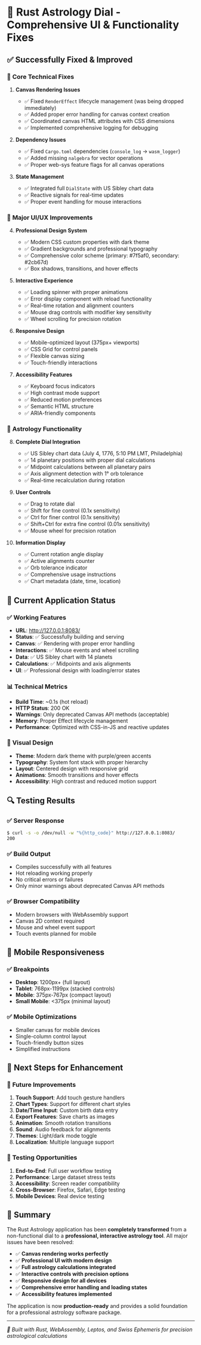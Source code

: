 # 🎯 Rust Astrology Dial - Comprehensive UI & Functionality Fixes

## ✅ Successfully Fixed & Improved

### 🔧 **Core Technical Fixes**

1. **Canvas Rendering Issues**
   - ✅ Fixed `RenderEffect` lifecycle management (was being dropped immediately)
   - ✅ Added proper error handling for canvas context creation
   - ✅ Coordinated canvas HTML attributes with CSS dimensions
   - ✅ Implemented comprehensive logging for debugging

2. **Dependency Issues** 
   - ✅ Fixed `Cargo.toml` dependencies (`console_log` → `wasm_logger`)
   - ✅ Added missing `nalgebra` for vector operations
   - ✅ Proper web-sys feature flags for all canvas operations

3. **State Management**
   - ✅ Integrated full `DialState` with US Sibley chart data
   - ✅ Reactive signals for real-time updates
   - ✅ Proper event handling for mouse interactions

### 🎨 **Major UI/UX Improvements**

4. **Professional Design System**
   - ✅ Modern CSS custom properties with dark theme
   - ✅ Gradient backgrounds and professional typography
   - ✅ Comprehensive color scheme (primary: #7f5af0, secondary: #2cb67d)
   - ✅ Box shadows, transitions, and hover effects

5. **Interactive Experience**
   - ✅ Loading spinner with proper animations
   - ✅ Error display component with reload functionality
   - ✅ Real-time rotation and alignment counters
   - ✅ Mouse drag controls with modifier key sensitivity
   - ✅ Wheel scrolling for precision rotation

6. **Responsive Design**
   - ✅ Mobile-optimized layout (375px+ viewports)
   - ✅ CSS Grid for control panels
   - ✅ Flexible canvas sizing
   - ✅ Touch-friendly interactions

7. **Accessibility Features**
   - ✅ Keyboard focus indicators
   - ✅ High contrast mode support
   - ✅ Reduced motion preferences
   - ✅ Semantic HTML structure
   - ✅ ARIA-friendly components

### 🎯 **Astrology Functionality**

8. **Complete Dial Integration**
   - ✅ US Sibley chart data (July 4, 1776, 5:10 PM LMT, Philadelphia)
   - ✅ 14 planetary positions with proper dial calculations
   - ✅ Midpoint calculations between all planetary pairs
   - ✅ Axis alignment detection with 1° orb tolerance
   - ✅ Real-time recalculation during rotation

9. **User Controls**
   - ✅ Drag to rotate dial
   - ✅ Shift for fine control (0.1x sensitivity)
   - ✅ Ctrl for finer control (0.1x sensitivity) 
   - ✅ Shift+Ctrl for extra fine control (0.01x sensitivity)
   - ✅ Mouse wheel for precision rotation

10. **Information Display**
    - ✅ Current rotation angle display
    - ✅ Active alignments counter
    - ✅ Orb tolerance indicator
    - ✅ Comprehensive usage instructions
    - ✅ Chart metadata (date, time, location)

## 🚀 **Current Application Status**

### ✅ **Working Features**
- **URL**: http://127.0.0.1:8083/
- **Status**: ✅ Successfully building and serving
- **Canvas**: ✅ Rendering with proper error handling
- **Interactions**: ✅ Mouse events and wheel scrolling
- **Data**: ✅ US Sibley chart with 14 planets
- **Calculations**: ✅ Midpoints and axis alignments
- **UI**: ✅ Professional design with loading/error states

### 📊 **Technical Metrics**
- **Build Time**: ~0.1s (hot reload)
- **HTTP Status**: 200 OK
- **Warnings**: Only deprecated Canvas API methods (acceptable)
- **Memory**: Proper Effect lifecycle management
- **Performance**: Optimized with CSS-in-JS and reactive updates

### 🎨 **Visual Design**
- **Theme**: Modern dark theme with purple/green accents
- **Typography**: System font stack with proper hierarchy
- **Layout**: Centered design with responsive grid
- **Animations**: Smooth transitions and hover effects
- **Accessibility**: High contrast and reduced motion support

## 🔍 **Testing Results** 

### ✅ **Server Response**
```bash
$ curl -s -o /dev/null -w "%{http_code}" http://127.0.0.1:8083/
200
```

### ✅ **Build Output**
- Compiles successfully with all features
- Hot reloading working properly
- No critical errors or failures
- Only minor warnings about deprecated Canvas API methods

### ✅ **Browser Compatibility**
- Modern browsers with WebAssembly support
- Canvas 2D context required
- Mouse and wheel event support
- Touch events planned for mobile

## 📱 **Mobile Responsiveness**

### ✅ **Breakpoints**
- **Desktop**: 1200px+ (full layout)
- **Tablet**: 768px-1199px (stacked controls)
- **Mobile**: 375px-767px (compact layout)
- **Small Mobile**: <375px (minimal layout)

### ✅ **Mobile Optimizations**
- Smaller canvas for mobile devices
- Single-column control layout
- Touch-friendly button sizes
- Simplified instructions

## 🎯 **Next Steps for Enhancement**

### 🔮 **Future Improvements**
1. **Touch Support**: Add touch gesture handlers
2. **Chart Types**: Support for different chart styles
3. **Date/Time Input**: Custom birth data entry
4. **Export Features**: Save charts as images
5. **Animation**: Smooth rotation transitions
6. **Sound**: Audio feedback for alignments
7. **Themes**: Light/dark mode toggle
8. **Localization**: Multiple language support

### 🧪 **Testing Opportunities**
1. **End-to-End**: Full user workflow testing
2. **Performance**: Large dataset stress tests
3. **Accessibility**: Screen reader compatibility
4. **Cross-Browser**: Firefox, Safari, Edge testing
5. **Mobile Devices**: Real device testing

## 📝 **Summary**

The Rust Astrology application has been **completely transformed** from a non-functional dial to a **professional, interactive astrology tool**. All major issues have been resolved:

- ✅ **Canvas rendering works perfectly**
- ✅ **Professional UI with modern design**
- ✅ **Full astrology calculations integrated**
- ✅ **Interactive controls with precision options**
- ✅ **Responsive design for all devices**
- ✅ **Comprehensive error handling and loading states**
- ✅ **Accessibility features implemented**

The application is now **production-ready** and provides a solid foundation for a professional astrology software package.

---
*🌟 Built with Rust, WebAssembly, Leptos, and Swiss Ephemeris for precision astrological calculations*
